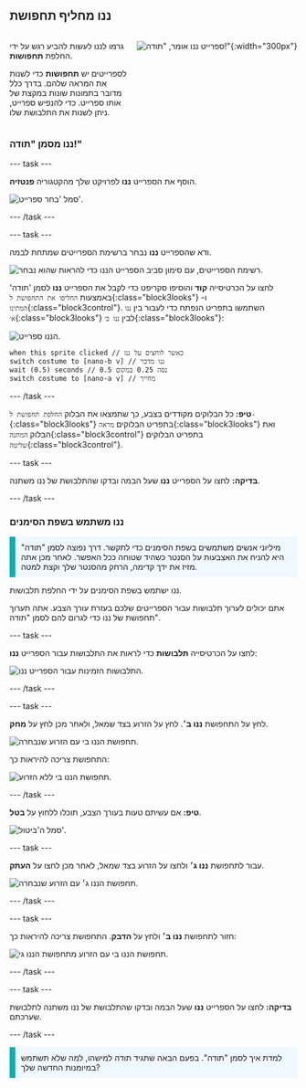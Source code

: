 ## ננו מחליף תחפושת

<div style="display: flex; flex-wrap: wrap">
<div style="flex-basis: 200px; flex-grow: 1; margin-right: 15px;">

גרמו לננו לעשות להביע רגש על ידי החלפת **תחפושות**.

לספרייטים יש **תחפושות** כדי לשנות את המראה שלהם. בדרך כלל מדובר בתמונות שונות במקצת של אותו ספרייט. כדי להנפיש ספרייט, ניתן לשנות את התלבושת שלו.

</div>
<div>

![ספרייט ננו אומר, "תודה!"](images/nano-step-2.png){:width="300px"}

</div>
</div>

### ננו מסמן "תודה!"

--- task ---

הוסף את הספרייט **ננו** לפרויקט שלך מהקטגוריה **פנטזיה**.

![סמל 'בחר ספרייט'.](images/choose-sprite-menu.png)

--- /task ---

--- task ---

ודא שהספרייט **ננו** נבחר ברשימת הספרייטים שמתחת לבמה.

![רשימת הספרייטים, עם סימון סביב הספרייט הננו כדי להראות שהוא נבחר.](images/nano-selected.png)

לחצו על הכרטיסייה **קוד** והוסיפו סקריפט כדי לקבל את הספרייט **ננו** לסמן 'תודה' באמצעות `החליפו את התחפושת ל`{:class="block3looks"} ו- `המתינו`{:class="block3control"}. השתמשו בתפריט הנפתח כדי לעבור בין `ננו א׳`{:class="block3looks"} לבין `ננו ב׳`{:class="block3looks"}:

![הננו ספרייט.](images/nano-sprite.png)

```blocks3
when this sprite clicked // כאשר לוחצים על ננו
switch costume to [nano-b v] // ננו מדבר
wait (0.5) seconds // נסה 0.25 במקום 0.5
switch costume to [nano-a v] // מחייך
```
--- /task ---

**טיפ:** כל הבלוקים מקודדים בצבע, כך שתמצאו את הבלוק `החלפת תחפושת ל-`{:class="block3looks"} בתפריט הבלוקים `מראה`{:class="block3looks"} ואת הבלוק `המתנה`{:class="block3control"} בתפריט הבלוקים `שליטה`{:class="block3control"}.

--- task ---

**בדיקה:** לחצו על הספרייט **ננו** שעל הבמה ובדקו שהתלבושת של ננו משתנה.

--- /task ---

### ננו משתמש בשפת הסימנים

<p style="border-left: solid; border-width:10px; border-color: #0faeb0; background-color: aliceblue; padding: 10px;">מיליוני אנשים משתמשים בשפת הסימנים כדי לתקשר. דרך נפוצה לסמן "תודה" היא להניח את האצבעות על הסנטר כשהיד שטוחה ככל האפשר. לאחר מכן אתה מזיז את ידך קדימה, הרחק מהסנטר שלך וקצת למטה. 
</p>

<!-- Add a video of someone signing -->

ננו ישתמש בשפת הסימנים על ידי החלפת תלבושות.

אתם יכולים לערוך תלבושות עבור הספרייטים שלכם בעזרת עורך הצבע. אתה תערוך תחפושת של ננו כדי לגרום להם לסמן "תודה".

--- task ---

לחצו על הכרטיסייה **תלבושות** כדי לראות את התלבושות עבור הספרייט **ננו**:

![התלבושות הזמינות עבור הספרייט ננו.](images/nano-costumes.png)

--- /task ---

--- task ---

לחץ על התחפושת **ננו ב׳**. לחץ על הזרוע בצד שמאל, ולאחר מכן לחץ על **מחק**.

![תחפושת הננו בי עם הזרוע שנבחרה.](images/nano-arm-selected.png)

התחפושת צריכה להיראות כך:

![תחפושת הננו בי ללא הזרוע.](images/nano-arm-deleted.png)

--- /task ---

**טיפ:** אם עשיתם טעות בעורך הצבע, תוכלו ללחוץ על **בטל**.

![סמל ה'ביטול'.](images/nano-undo.png)

--- task ---

עבור לתחפושת **ננו ג׳** ולחצו על הזרוע בצד שמאל, לאחר מכן לחצו על **העתק**.

![תחפושת הננו ג׳ עם הזרוע שנבחרה.](images/nano-c-arm-selected.png)

--- /task ---

--- task ---

חזור לתחפושת **ננו ב׳** ולחץ על **הדבק**. התחפושת צריכה להיראות כך:

![תחפושת הננו בי עם הזרוע מתחפושת הננו גי.](images/nano-b-new-arm.png)

--- /task ---

--- task ---

**בדיקה:** לחצו על הספרייט **ננו** שעל הבמה ובדקו שהתלבושת של ננו משתנה לתלבושת שערכתם.

--- /task ---

<p style="border-left: solid; border-width:10px; border-color: #0faeb0; background-color: aliceblue; padding: 10px;">למדת איך לסמן "תודה". בפעם הבאה שתגיד תודה למישהו, למה שלא תשתמש במיומנות החדשה שלך?
</p>

